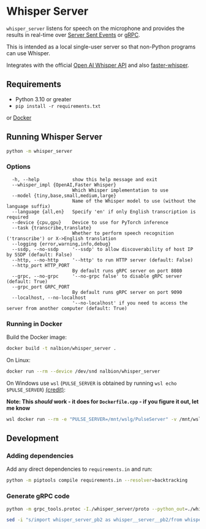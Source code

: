 # Whisper Server

`whisper_server` listens for speech on the microphone and provides the results in real-time over 
[Server Sent Events](https://developer.mozilla.org/en-US/docs/Web/API/Server-sent_events/Using_server-sent_events) 
or [gRPC](https://grpc.io/).

This is intended as a local single-user server so that non-Python programs can use Whisper.

Integrates with the official [Open AI Whisper API](https://openai.com/research/whisper) and also
[faster-whisper](https://github.com/guillaumekln/faster-whisper).

## Requirements
- Python 3.10 or greater
- `pip install -r requirements.txt`

or [Docker](#running-in-docker)

## Running Whisper Server

```bash
python -m whisper_server
```

### Options
```
  -h, --help            show this help message and exit
  --whisper_impl {OpenAI,Faster Whisper}
                        Which Whisper implementation to use
  --model {tiny,base,small,medium,large}
                        Name of the Whisper model to use (without the language suffix)
  --language {all,en}   Specify 'en' if only English transcription is required
  --device {cpu,gpu}    Device to use for PyTorch inference
  --task {transcribe,translate}
                        Whether to perform speech recognition ('transcribe') or X->English translation
  --logging {error,warning,info,debug}
  --ssdp, --no-ssdp     '--ssdp' to allow discoverability of host IP by SSDP (default: False)
  --http, --no-http     '--http' to run HTTP server (default: False)
  --http_port HTTP_PORT
                        By default runs gRPC server on port 8080
  --grpc, --no-grpc     '--no-grpc false' to disable gRPC server (default: True)
  --grpc_port GRPC_PORT
                        By default runs gRPC server on port 9090
  --localhost, --no-localhost
                        '--no-localhost' if you need to access the server from another computer (default: True)
```

### Running in Docker

Build the Docker image:
```bash
docker build -t nalbion/whisper_server .
```

On Linux:
```bash
docker run --rm --device /dev/snd nalbion/whisper_server
```

On Windows use `wsl` (`PULSE_SERVER` is obtained by running `wsl echo $PULSE_SERVER`) [(credit)](https://stackoverflow.com/a/68316880/1225993):

__Note: This _should_ work - it does for `Dockerfile.cpp` - if you figure it out, let me know__ 

```bash
wsl docker run --rm -e "PULSE_SERVER=/mnt/wslg/PulseServer" -v /mnt/wslg/:/mnt/wslg/ nalbion/whisper_server
```


## Development

### Adding dependencies

Add any direct dependencies to `requirements.in` and run:

```bash
python -m piptools compile requirements.in --resolver=backtracking
```


### Generate gRPC code

```bash
python -m grpc_tools.protoc -I./whisper_server/proto --python_out=./whisper_server/proto --pyi_out=./whisper_server/proto --grpc_python_out=./whisper_server/proto ./whisper_server/proto/whisper_server.proto

sed -i "s/import whisper_server_pb2 as whisper__server__pb2/from whisper_server.proto import whisper_server_pb2 as whisper__server__pb2/" whisper_server/proto/whisper_server_pb2_grpc.py 
```
